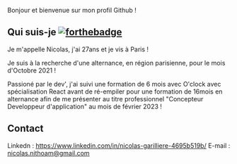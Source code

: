 Bonjour et bienvenue sur mon profil Github !

## Qui suis-je [![forthebadge](https://forthebadge.com/images/badges/built-by-developers.svg)](https://forthebadge.com)

Je m'appelle Nicolas, j'ai 27ans et je vis à Paris !

Je suis à la recherche d'une alternance, en région parisienne, pour le mois d'Octobre 2021 !

Passioné par le dev', j'ai suivi une formation de 6 mois avec O'clock avec spécialisation React avant de ré-empiler pour une formation de 16mois en alternance afin de me présenter au titre professionnel "Concepteur Developpeur d'application" au mois de février 2023 !

## Contact

Linkedn : https://www.linkedin.com/in/nicolas-garilliere-4695b519b/
E-mail : nicolas.nithoam@gmail.com
